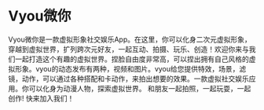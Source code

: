 # Vyou微你

Vyou微你是一款虚拟形象社交娱乐App。在这里，你可以化身二次元虚拟形象，穿越到虚拟世界，扩列跨次元好友，一起互动、拍摄、玩乐、创造！欢迎你来与我们一起打造这个有趣的虚拟世界。捏脸自由度非常高，可以捏出拥有自己风格的虚拟形象。vyou的动态发布有两种，视频和图片。vyou给您提供特效，场景，滤镜，动作，可以通过各种搭配和卡动作，来拍出想要的效果。一款虚拟社交娱乐应用。你可以化身为动漫人物，探索虚拟世界。 和朋友一起拍照，一起玩耍，一起创作! 快来加入我们！
